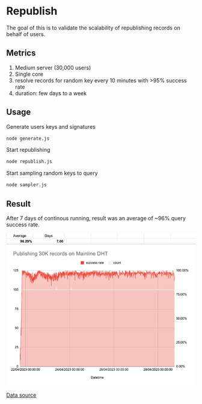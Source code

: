 # Republish

The goal of this is to validate the scalability of republishing records on behalf of users.

## Metrics

1. Medium server (30,000 users)
2. Single core
3. resolve records for random key every 10 minutes with >95% success rate
4. duration: few days to a week

## Usage

Generate users keys and signatures

```bash
node generate.js
```

Start republishing

```bash
node republish.js
```

Start sampling random keys to query

```bash
node sampler.js
```

## Result

After 7 days of continous running, result was an average of ~96% query success rate.

![success-rate-graph](./republish-benchmark-result-graph.png)

[Data source](https://docs.google.com/spreadsheets/d/12inuULrluZwPw-YLn-PtsYEW2D0hBABVrz506jQbP94/edit#gid=0)

